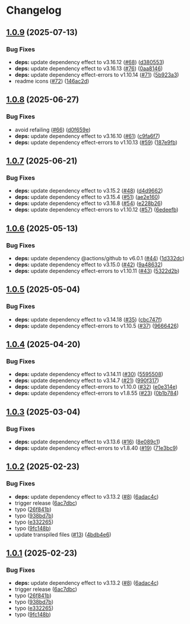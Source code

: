 # Changelog

## [1.0.9](https://github.com/jpb06/effect-action/compare/v1.0.8...v1.0.9) (2025-07-13)


### Bug Fixes

* **deps:** update dependency effect to v3.16.12 ([#68](https://github.com/jpb06/effect-action/issues/68)) ([d380553](https://github.com/jpb06/effect-action/commit/d3805531a10212b7fe44bf471cf5fdd4032bf438))
* **deps:** update dependency effect to v3.16.13 ([#76](https://github.com/jpb06/effect-action/issues/76)) ([0aa8146](https://github.com/jpb06/effect-action/commit/0aa8146427f2f2073b6d171a14a6367751bccab9))
* **deps:** update dependency effect-errors to v1.10.14 ([#71](https://github.com/jpb06/effect-action/issues/71)) ([5b923a3](https://github.com/jpb06/effect-action/commit/5b923a31229b6530636421e69d0b42a2033f1ecb))
* readme icons ([#72](https://github.com/jpb06/effect-action/issues/72)) ([146ac2d](https://github.com/jpb06/effect-action/commit/146ac2d1d84a8bd2dceed3a73658298a6d2f9a2d))

## [1.0.8](https://github.com/jpb06/effect-action/compare/v1.0.7...v1.0.8) (2025-06-27)


### Bug Fixes

* avoid refailing ([#66](https://github.com/jpb06/effect-action/issues/66)) ([d0f659e](https://github.com/jpb06/effect-action/commit/d0f659e3332d3d0e56ee0ba626b5777a559457b5))
* **deps:** update dependency effect to v3.16.10 ([#61](https://github.com/jpb06/effect-action/issues/61)) ([c9fa6f7](https://github.com/jpb06/effect-action/commit/c9fa6f74ae224ad24555f024552eb6793f05412f))
* **deps:** update dependency effect-errors to v1.10.13 ([#59](https://github.com/jpb06/effect-action/issues/59)) ([187e9fb](https://github.com/jpb06/effect-action/commit/187e9fb18afdf3ffc3b4cb459904b240088e55e9))

## [1.0.7](https://github.com/jpb06/effect-action/compare/v1.0.6...v1.0.7) (2025-06-21)


### Bug Fixes

* **deps:** update dependency effect to v3.15.2 ([#48](https://github.com/jpb06/effect-action/issues/48)) ([d4d9662](https://github.com/jpb06/effect-action/commit/d4d9662cae797be39186ae172cd9ace62347e716))
* **deps:** update dependency effect to v3.15.4 ([#51](https://github.com/jpb06/effect-action/issues/51)) ([ae2e160](https://github.com/jpb06/effect-action/commit/ae2e1607adae2b5eb85e90fc99262bdd6734b26e))
* **deps:** update dependency effect to v3.16.8 ([#54](https://github.com/jpb06/effect-action/issues/54)) ([e228b26](https://github.com/jpb06/effect-action/commit/e228b263388624da1ff0a62369a98f42c29e581e))
* **deps:** update dependency effect-errors to v1.10.12 ([#57](https://github.com/jpb06/effect-action/issues/57)) ([6edeefb](https://github.com/jpb06/effect-action/commit/6edeefb2a8ffd140fbcb9a9af47cca3edfe2fc3f))

## [1.0.6](https://github.com/jpb06/effect-action/compare/v1.0.5...v1.0.6) (2025-05-13)


### Bug Fixes

* **deps:** update dependency @actions/github to v6.0.1 ([#44](https://github.com/jpb06/effect-action/issues/44)) ([1d332dc](https://github.com/jpb06/effect-action/commit/1d332dc2f4cfd217353c0e490d6679c7bc666789))
* **deps:** update dependency effect to v3.15.0 ([#42](https://github.com/jpb06/effect-action/issues/42)) ([9a48632](https://github.com/jpb06/effect-action/commit/9a48632d37b5ee198c37b39310b2c9d2d0c82814))
* **deps:** update dependency effect-errors to v1.10.11 ([#43](https://github.com/jpb06/effect-action/issues/43)) ([5322d2b](https://github.com/jpb06/effect-action/commit/5322d2bfd5b1358f461e952ce26d14b8cb0f76e5))

## [1.0.5](https://github.com/jpb06/effect-action/compare/v1.0.4...v1.0.5) (2025-05-04)


### Bug Fixes

* **deps:** update dependency effect to v3.14.18 ([#35](https://github.com/jpb06/effect-action/issues/35)) ([cbc747f](https://github.com/jpb06/effect-action/commit/cbc747f41adbb57355880596dc0a9bc343b1ccef))
* **deps:** update dependency effect-errors to v1.10.5 ([#37](https://github.com/jpb06/effect-action/issues/37)) ([9666426](https://github.com/jpb06/effect-action/commit/96664269645846482655516307f74b149ecc76b3))

## [1.0.4](https://github.com/jpb06/effect-action/compare/v1.0.3...v1.0.4) (2025-04-20)


### Bug Fixes

* **deps:** update dependency effect to v3.14.11 ([#30](https://github.com/jpb06/effect-action/issues/30)) ([5595508](https://github.com/jpb06/effect-action/commit/55955080412e4f1a7223e81c35ebabc5c3cf5b53))
* **deps:** update dependency effect to v3.14.7 ([#21](https://github.com/jpb06/effect-action/issues/21)) ([990f317](https://github.com/jpb06/effect-action/commit/990f31764b33da38c73bbe4dc7a55d70b875e23d))
* **deps:** update dependency effect-errors to v1.10.0 ([#32](https://github.com/jpb06/effect-action/issues/32)) ([e0e314e](https://github.com/jpb06/effect-action/commit/e0e314e56ecc4ded61f5864ba6adeb77cd2d22e2))
* **deps:** update dependency effect-errors to v1.8.55 ([#23](https://github.com/jpb06/effect-action/issues/23)) ([0b1b784](https://github.com/jpb06/effect-action/commit/0b1b7843be432aa46cdaa43db5afa84ed3de36ea))

## [1.0.3](https://github.com/jpb06/effect-action/compare/v1.0.2...v1.0.3) (2025-03-04)


### Bug Fixes

* **deps:** update dependency effect to v3.13.6 ([#16](https://github.com/jpb06/effect-action/issues/16)) ([8e089c1](https://github.com/jpb06/effect-action/commit/8e089c107a04110219670d6d39ad692574b8d541))
* **deps:** update dependency effect-errors to v1.8.40 ([#19](https://github.com/jpb06/effect-action/issues/19)) ([71e3bc9](https://github.com/jpb06/effect-action/commit/71e3bc9eef69be355b971397796d632263c83bf9))

## [1.0.2](https://github.com/jpb06/effect-action/compare/v1.0.1...v1.0.2) (2025-02-23)


### Bug Fixes

* **deps:** update dependency effect to v3.13.2 ([#8](https://github.com/jpb06/effect-action/issues/8)) ([6adac4c](https://github.com/jpb06/effect-action/commit/6adac4c3afb45434d30bfd51dfd132ee415565b8))
* trigger release ([6ac7dbc](https://github.com/jpb06/effect-action/commit/6ac7dbc321f61c6c851aa4ce3fa61d80f9af7b5d))
* typo ([26f841b](https://github.com/jpb06/effect-action/commit/26f841b5279c6e698ebbc8483d4d2dcc94d4e644))
* typo ([938bd7b](https://github.com/jpb06/effect-action/commit/938bd7b27afe0384fa8d29a005a76eb9b6eeb232))
* typo ([e332265](https://github.com/jpb06/effect-action/commit/e3322657a34a566604882c5ddcc02d640b130c60))
* typo ([9fc148b](https://github.com/jpb06/effect-action/commit/9fc148ba31c729ecaa86a35665b9b5b29cf8abcc))
* update transpiled files ([#13](https://github.com/jpb06/effect-action/issues/13)) ([4bdb4e6](https://github.com/jpb06/effect-action/commit/4bdb4e6ddf79b391bb3322da2023ebb759c0c935))

## [1.0.1](https://github.com/jpb06/effect-action/compare/effect-action-v1.0.0...effect-action-v1.0.1) (2025-02-23)


### Bug Fixes

* **deps:** update dependency effect to v3.13.2 ([#8](https://github.com/jpb06/effect-action/issues/8)) ([6adac4c](https://github.com/jpb06/effect-action/commit/6adac4c3afb45434d30bfd51dfd132ee415565b8))
* trigger release ([6ac7dbc](https://github.com/jpb06/effect-action/commit/6ac7dbc321f61c6c851aa4ce3fa61d80f9af7b5d))
* typo ([26f841b](https://github.com/jpb06/effect-action/commit/26f841b5279c6e698ebbc8483d4d2dcc94d4e644))
* typo ([938bd7b](https://github.com/jpb06/effect-action/commit/938bd7b27afe0384fa8d29a005a76eb9b6eeb232))
* typo ([e332265](https://github.com/jpb06/effect-action/commit/e3322657a34a566604882c5ddcc02d640b130c60))
* typo ([9fc148b](https://github.com/jpb06/effect-action/commit/9fc148ba31c729ecaa86a35665b9b5b29cf8abcc))
